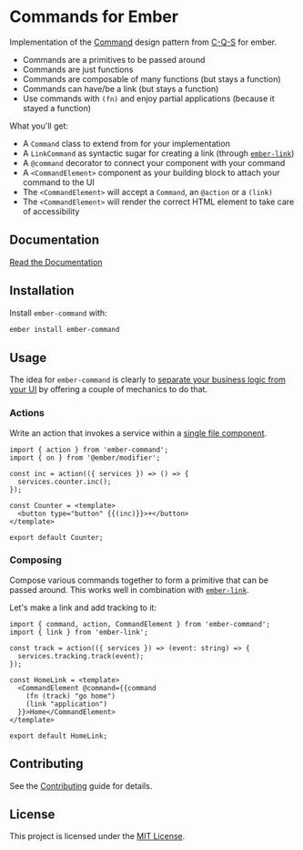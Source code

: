 # Commands for Ember

Implementation of the
[Command](https://refactoring.guru/design-patterns/command) design pattern from
[C-Q-S](https://en.wikipedia.org/wiki/Command–query_separation) for ember.

- Commands are a primitives to be passed around
- Commands are just functions
- Commands are composable of many functions (but stays a function)
- Commands can have/be a link (but stays a function)
- Use commands with `(fn)` and enjoy partial applications (because it stayed a
  function)

What you'll get:

- A `Command` class to extend from for your implementation
- A `LinkCommand` as syntactic sugar for creating a link (through [`ember-link`](https://github.com/buschtoens/ember-link))
- A `@command` decorator to connect your component with your command
- A `<CommandElement>` component as your building block to attach your command to the UI
- The `<CommandElement>` will accept a `Command`, an `@action` or a `(link)`
- The `<CommandElement>` will render the correct HTML element to take care of
  accessibility

## Documentation

[Read the Documentation](https://gossi.github.io/ember-command/)

## Installation

Install `ember-command` with:

```sh
ember install ember-command
```

## Usage

The idea for `ember-command` is clearly to [separate your business logic from
your UI](../docs/why.md) by offering a couple of mechanics to do that.

### Actions

Write an action that invokes a service within a [single file
component](https://rfcs.emberjs.com/id/0779-first-class-component-templates).

```gts
import { action } from 'ember-command';
import { on } from '@ember/modifier';

const inc = action(({ services }) => () => {
  services.counter.inc();
});

const Counter = <template>
  <button type="button" {{(inc)}}>+</button>
</template>

export default Counter;
```

### Composing

Compose various commands together to form a primitive that can be passed around.
This works well in combination with
[`ember-link`](https://github.com/buschtoens/ember-link).

Let's make a link and add tracking to it:

```gts
import { command, action, CommandElement } from 'ember-command';
import { link } from 'ember-link';

const track = action(({ services }) => (event: string) => {
  services.tracking.track(event);
});

const HomeLink = <template>
  <CommandElement @command={{command 
    (fn (track) "go home")
    (link "application")
  }}>Home</CommandElement>
</template>

export default HomeLink;
```

## Contributing

See the [Contributing](CONTRIBUTING.md) guide for details.

## License

This project is licensed under the [MIT License](LICENSE.md).
